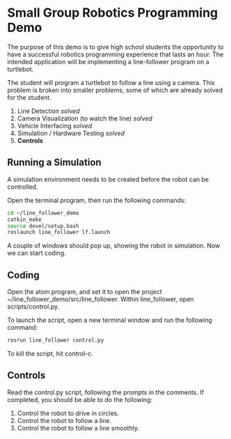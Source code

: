 # Small Group Robotics Programming Demo #

The purpose of this demo is to give high school students the opportunity to have
a successful robotics programming experience that lasts an hour. The intended
application will be implementing a line-follower program on a turtlebot.

The student will program a turtlebot to follow a line using a camera. This
problem is broken into smaller problems, some of which are already solved for
the student.

1. Line Detection *solved*
1. Camera Visualization (to watch the line) *solved*
1. Vehicle Interfacing *solved*
1. Simulation / Hardware Testing *solved*
1. **Controls**

## Running a Simulation ##

A simulation environment needs to be created before the robot can be controlled.

Open the terminal program, then run the following commands:

```bash
cd ~/line_follower_demo
catkin_make
source devel/setup.bash
roslaunch line_follower lf.launch
```

A couple of windows should pop up, showing the robot in simulation. Now we can
start coding.

## Coding ##

Open the atom program, and set it to open the project ~/line_follower_demo/src/line_follower.
Within line_follower, open scripts/control.py.

To launch the script, open a new terminal window and run the following command:

```bash
rosrun line_follower control.py
```

To kill the script, hit control-c.

## Controls ##

Read the control.py script, following the prompts in the comments. 
If completed, you should be able to do the following:

1. Control the robot to drive in circles.
1. Control the robot to follow a line.
1. Control the robot to follow a line smoothly.
